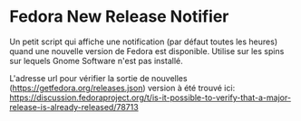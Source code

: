# Fedora New Release Notifier

Un petit script qui affiche une notification (par défaut toutes les heures) quand une nouvelle version de Fedora est disponible. Utilise sur les spins sur lequels Gnome Software n'est pas installé.

L'adresse url pour vérifier la sortie de nouvelles (https://getfedora.org/releases.json) version à été trouvé ici: https://discussion.fedoraproject.org/t/is-it-possible-to-verify-that-a-major-release-is-already-released/78713